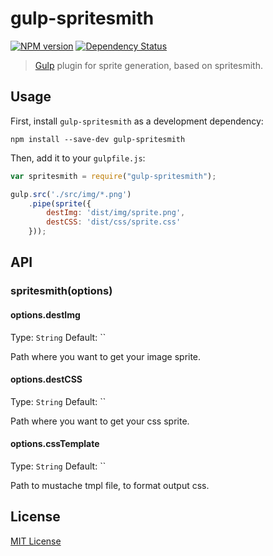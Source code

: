 # gulp-spritesmith
[![NPM version][npm-image]][npm-url] [![Dependency Status][depstat-image]][depstat-url]

> [Gulp](https://github.com/wearefractal/gulp) plugin for sprite generation, based on spritesmith.

## Usage

First, install `gulp-spritesmith` as a development dependency:

```shell
npm install --save-dev gulp-spritesmith
```

Then, add it to your `gulpfile.js`:

```javascript
var spritesmith = require("gulp-spritesmith");

gulp.src('./src/img/*.png')
    .pipe(sprite({
        destImg: 'dist/img/sprite.png',
        destCSS: 'dist/css/sprite.css'
    }));
```

## API

### spritesmith(options)

#### options.destImg
Type: `String`
Default: ``

Path where you want to get your image sprite.

#### options.destCSS
Type: `String`
Default: ``

Path where you want to get your css sprite.

#### options.cssTemplate
Type: `String`
Default: ``

Path to mustache tmpl file, to format output css.


## License

[MIT License](http://en.wikipedia.org/wiki/MIT_License)

[npm-url]: https://npmjs.org/package/gulp-spritesmith
[npm-image]: https://badge.fury.io/js/gulp-spritesmith.png

[depstat-url]: https://david-dm.org/otouto/gulp-spritesmith
[depstat-image]: https://david-dm.org/otouto/gulp-spritesmith.png
